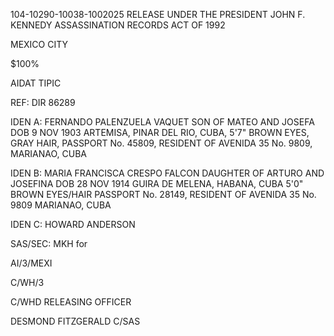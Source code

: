 104-10290-10038-1002025 RELEASE UNDER THE PRESIDENT JOHN F. KENNEDY ASSASSINATION RECORDS ACT OF 1992

MEXICO CITY

$100%

AIDAT TIPIC

REF: DIR 86289

IDEN A: FERNANDO PALENZUELA VAQUET
SON OF MATEO AND JOSEFA
DOB 9 NOV 1903 ARTEMISA, PINAR DEL
RIO, CUBA, 5'7" BROWN EYES, GRAY
HAIR, PASSPORT No. 45809, RESIDENT OF
AVENIDA 35 No. 9809, MARIANAO, CUBA

IDEN B: MARIA FRANCISCA CRESPO FALCON
DAUGHTER OF ARTURO AND JOSEFINA
DOB 28 NOV 1914 GUIRA DE MELENA, HABANA, CUBA
5'0" BROWN EYES/HAIR PASSPORT No. 28149,
RESIDENT OF AVENIDA 35 No. 9809
MARIANAO, CUBA

IDEN C: HOWARD ANDERSON

SAS/SEC: MKH for

AI/3/MEXI

C/WH/3

C/WHD
RELEASING OFFICER

DESMOND FITZGERALD
C/SAS
